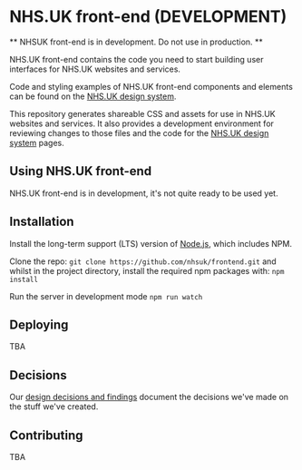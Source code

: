 # NHS.UK front-end (DEVELOPMENT)

** NHSUK front-end is in development. Do not use in production. **

NHS.UK front-end contains the code you need to start building user interfaces for NHS.UK websites and services.

Code and styling examples of NHS.UK front-end components and elements can be found on the <a href="https://nhsuk-redesign.herokuapp.com/">NHS.UK design system</a>.

This repository generates shareable CSS and assets for use in NHS.UK websites and services. It also provides a development environment for reviewing changes to those files and the code for the <a href="https://nhsuk-redesign.herokuapp.com/">NHS.UK design system</a> pages.

## Using NHS.UK front-end

NHS.UK front-end is in development, it's not quite ready to be used yet.

## Installation

Install the long-term support (LTS) version of <a href="https://nodejs.org/en/">Node.js</a>, which includes NPM.

Clone the repo: `git clone https://github.com/nhsuk/frontend.git` and whilst in the project directory, install the required npm packages with: `npm install`

Run the server in development mode `npm run watch` 

## Deploying

TBA

## Decisions

Our <a href="https://nhsuk-redesign.herokuapp.com/decisions">design decisions and findings</a> document the decisions we've made on the stuff we've created.

## Contributing

TBA



